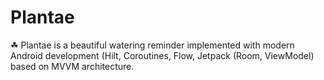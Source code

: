 # Plantae
☘ Plantae is a beautiful watering reminder implemented with modern Android development (Hilt, Coroutines, Flow, Jetpack (Room, ViewModel) based on MVVM architecture.
